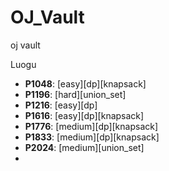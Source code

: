# OJ_Vault
oj vault

Luogu
+ **P1048**: [easy][dp][knapsack]
+ **P1196**: [hard][union_set]
+ **P1216**: [easy][dp]
+ **P1616**: [easy][dp][knapsack]
+ **P1776**: [medium][dp][knapsack]
+ **P1833**: [medium][dp][knapsack]
+ **P2024**: [medium][union_set]
+
